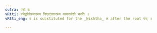 ```yaml
---
sutra: पचो वः
vRtti: पचेर्द्धातोरुत्तरस्य निष्ठातकारस्य वकारादेशो भवति ॥
vRtti_eng: व is substituted for the _Nishtha_ त after the root पच् ॥

---
```

